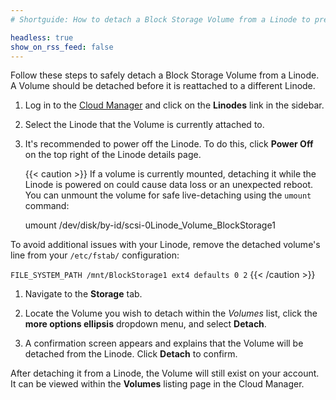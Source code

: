 ```yaml
---
# Shortguide: How to detach a Block Storage Volume from a Linode to prepare it to move to a different Linode.

headless: true
show_on_rss_feed: false
---
```


Follow these steps to safely detach a Block Storage Volume from a Linode. A Volume should be detached before it is reattached to a different Linode.

1.  Log in to the [Cloud Manager](https://cloud.linode.com/linodes) and click on the **Linodes** link in the sidebar.

1.  Select the Linode that the Volume is currently attached to.

1.  It's recommended to power off the Linode. To do this, click **Power Off** on the top right of the Linode details page.

    {{< caution >}}
If a volume is currently mounted, detaching it while the Linode is powered on could cause data loss or an unexpected reboot. You can unmount the volume for safe live-detaching using the `umount` command:

    umount /dev/disk/by-id/scsi-0Linode_Volume_BlockStorage1

To avoid additional issues with your Linode, remove the detached volume's line from your `/etc/fstab/` configuration:

`FILE_SYSTEM_PATH /mnt/BlockStorage1 ext4 defaults 0 2`
{{< /caution >}}

1.  Navigate to the **Storage** tab.

1.  Locate the Volume you wish to detach within the *Volumes* list, click the **more options ellipsis** dropdown menu, and select **Detach**.

1.  A confirmation screen appears and explains that the Volume will be detached from the Linode. Click **Detach** to confirm.

After detaching it from a Linode, the Volume will still exist on your account. It can be viewed within the **Volumes** listing page in the Cloud Manager.
